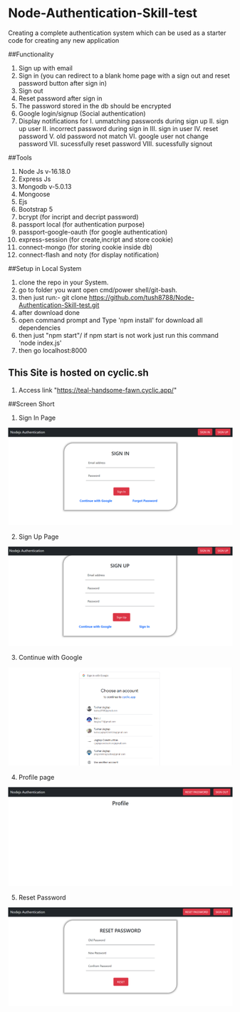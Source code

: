 # Node-Authentication-Skill-test
Creating a complete authentication system which can be used as a starter code for creating any new application

##Functionality
1. Sign up with email
2. Sign in (you can redirect to a blank home page with a sign out and reset password button after sign in)
3. Sign out
4. Reset password after sign in
5. The password stored in the db should be encrypted
6. Google login/signup (Social authentication)
7. Display notifications for
  I. unmatching passwords during sign up
  II. sign up user
  II. incorrect password during sign in
  III. sign in user
  IV. reset password 
  V. old password not match 
  VI. google user not change password
  VII. sucessfully reset password
  VIII. sucessfully signout
  
##Tools 
1. Node Js  v-16.18.0
2. Express Js
3. Mongodb  v-5.0.13
4. Mongoose
5. Ejs 
6. Bootstrap 5
7. bcrypt (for incript and decript password)
8. passport local (for authentication purpose)
9. passport-google-oauth (for google authentication)
10. express-session (for create,incript and store cookie)
11. connect-mongo (for storing cookie inside db)
12. connect-flash and noty (for display notification)


##Setup in Local System

1. clone the repo in your System.
2. go to folder you want open cmd/power shell/git-bash. 
3. then just run:- git clone https://github.com/tush8788/Node-Authentication-Skill-test.git
4. after download done 
5. open command prompt and Type 'npm install' for download all dependencies 
6. then just "npm start"/ if npm start is not work just run this command 'node index.js'
7. then go localhost:8000

## This Site is hosted on cyclic.sh
1. Access link "https://teal-handsome-fawn.cyclic.app/"


##Screen Short
1. Sign In Page

![plot](./screenshort/signinpage.png)

2. Sign Up Page

![plot](./screenshort/signuppage.png)

3. Continue with Google

![plot](./screenshort/googleSignInandup.png)

4. Profile page

![plot](./screenshort/profilepage.png)

5. Reset Password

![plot](./screenshort/resetpassword.png)
